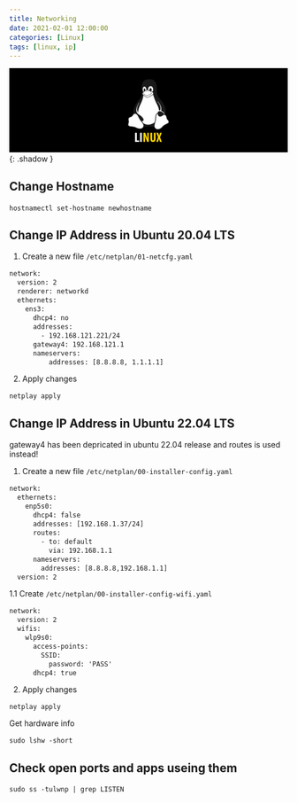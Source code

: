 ```yaml
---
title: Networking
date: 2021-02-01 12:00:00
categories: [Linux]
tags: [linux, ip]
---
```

<script defer data-domain="senad-d.github.io" src="https://plus.seki.ink/js/script.js"></script>
![](https://github.com/senad-d/senad-d.github.io/blob/main/_media/images/linux-banner.png?raw=true){: .shadow }

## Change Hostname
```shell
hostnamectl set-hostname newhostname
```

## Change IP Address in Ubuntu 20.04 LTS

1. Create a new file `/etc/netplan/01-netcfg.yaml`
```shell
network:
  version: 2
  renderer: networkd
  ethernets:
    ens3:
      dhcp4: no
      addresses:
        - 192.168.121.221/24
      gateway4: 192.168.121.1
      nameservers:
          addresses: [8.8.8.8, 1.1.1.1]
```

2. Apply changes
```shell
netplay apply
```

## Change IP Address in Ubuntu 22.04 LTS
gateway4 has been depricated in ubuntu 22.04 release and routes is used instead!

1. Create a new file `/etc/netplan/00-installer-config.yaml`
```shell
network:
  ethernets:
    enp5s0:
      dhcp4: false
      addresses: [192.168.1.37/24]
      routes:
        - to: default
          via: 192.168.1.1
      nameservers:
        addresses: [8.8.8.8,192.168.1.1]
  version: 2
```
1.1 Create  `/etc/netplan/00-installer-config-wifi.yaml`
```shell
network:
  version: 2
  wifis:
    wlp9s0:
      access-points:
        SSID:
          password: 'PASS'
      dhcp4: true
```
2. Apply changes
```shell
netplay apply
```

Get hardware info
```shell
sudo lshw -short
```

## Check open ports and apps useing them
```shell
sudo ss -tulwnp | grep LISTEN
```